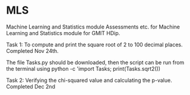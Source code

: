 # MLS
Machine Learning and Statistics module
Assessments etc. for Machine Learning and Statistics module for GMIT HDip.

Task 1: To compute and print the square root of 2 to 100 decimal places.
Completed Nov 24th.

The file Tasks.py should be downloaded, then the script can be run
from the terminal using
python -c 'import Tasks; print(Tasks.sqrt2())


Task 2: Verifying the chi-squared value and calculating the p-value.
Completed Dec 2nd
